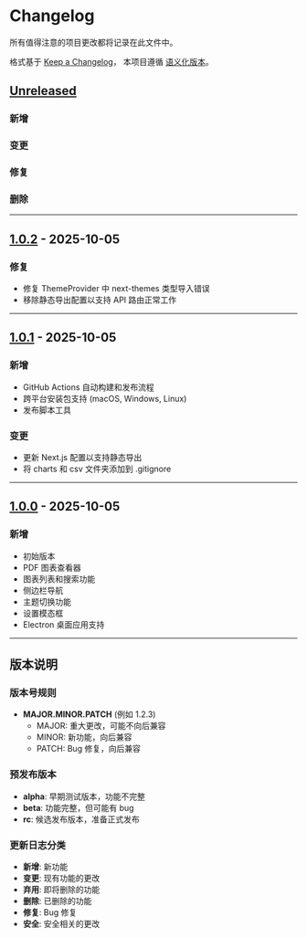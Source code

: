 # Changelog

所有值得注意的项目更改都将记录在此文件中。

格式基于 [Keep a Changelog](https://keepachangelog.com/zh-CN/1.0.0/)，
本项目遵循 [语义化版本](https://semver.org/lang/zh-CN/)。

## [Unreleased]

### 新增

### 变更

### 修复

### 删除

---

## [1.0.2] - 2025-10-05

### 修复
- 修复 ThemeProvider 中 next-themes 类型导入错误
- 移除静态导出配置以支持 API 路由正常工作

---

## [1.0.1] - 2025-10-05

### 新增
- GitHub Actions 自动构建和发布流程
- 跨平台安装包支持 (macOS, Windows, Linux)
- 发布脚本工具

### 变更
- 更新 Next.js 配置以支持静态导出
- 将 charts 和 csv 文件夹添加到 .gitignore

---

## [1.0.0] - 2025-10-05

### 新增
- 初始版本
- PDF 图表查看器
- 图表列表和搜索功能
- 侧边栏导航
- 主题切换功能
- 设置模态框
- Electron 桌面应用支持

---

## 版本说明

### 版本号规则
- **MAJOR.MINOR.PATCH** (例如 1.2.3)
  - MAJOR: 重大更改，可能不向后兼容
  - MINOR: 新功能，向后兼容
  - PATCH: Bug 修复，向后兼容

### 预发布版本
- **alpha**: 早期测试版本，功能不完整
- **beta**: 功能完整，但可能有 bug
- **rc**: 候选发布版本，准备正式发布

### 更新日志分类
- **新增**: 新功能
- **变更**: 现有功能的更改
- **弃用**: 即将删除的功能
- **删除**: 已删除的功能
- **修复**: Bug 修复
- **安全**: 安全相关的更改

[Unreleased]: https://github.com/6639835/chart-viewer/compare/v1.0.2...HEAD
[1.0.2]: https://github.com/6639835/chart-viewer/compare/v1.0.1...v1.0.2
[1.0.1]: https://github.com/6639835/chart-viewer/compare/v1.0.0...v1.0.1
[1.0.0]: https://github.com/6639835/chart-viewer/releases/tag/v1.0.0
